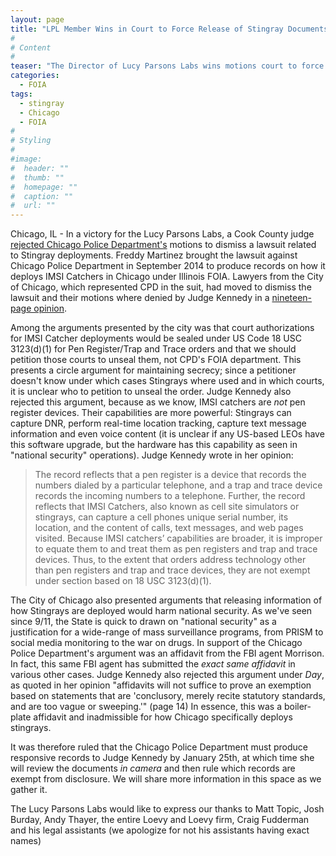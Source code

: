 ```yaml
---
layout: page
title: "LPL Member Wins in Court to Force Release of Stingray Documents"
#
# Content
#
teaser: "The Director of Lucy Parsons Labs wins motions court to force the release of documents related to Stingray use in Chicago"
categories:
  - FOIA
tags:
  - stingray
  - Chicago
  - FOIA
#
# Styling
#
#image:
#  header: ""
#  thumb: ""
#  homepage: ""
#  caption: ""
#  url: ""
---
```


Chicago, IL - In a victory for the Lucy Parsons Labs, a Cook County judge [rejected Chicago Police Department's](http://arstechnica.com/tech-policy/2016/01/chicago-police-must-finally-produce-stingray-records-judge-orders/) motions to dismiss a lawsuit related to Stingray deployments. Freddy Martinez brought the lawsuit against Chicago Police Department in September 2014 to produce records on how it deploys IMSI Catchers in Chicago under Illinois FOIA. Lawyers from the City of Chicago, which represented CPD in the suit, had moved to dismiss the lawsuit and their motions where denied by Judge Kennedy in a [nineteen-page opinion](https://www.scribd.com/doc/295163479/CPD-Denied-motion-to-dismiss).

Among the arguments presented by the city was that court authorizations for IMSI Catcher deployments would be sealed under US Code 18 USC 3123(d)(1) for Pen Register/Trap and Trace orders and that we should petition those courts to unseal them, not CPD's FOIA department. This presents a circle argument for maintaining secrecy; since a petitioner doesn't know under which cases Stingrays where used and in which courts, it is unclear who to petition to unseal the order. Judge Kennedy also rejected this argument, because as we know, IMSI catchers are *not* pen register devices. Their capabilities are more powerful: Stingrays can capture DNR, perform real-time location tracking, capture text message information and even voice content (it is unclear if any US-based LEOs have this software upgrade, but the hardware has this capability as seen in "national security" operations). Judge Kennedy wrote in her opinion: 


> The record reflects that a pen register is a device that records the numbers dialed by a particular telephone, and a trap and trace device records the incoming numbers to a telephone. Further, the record reflects that IMSI Catchers, also known as cell site simulators or stingrays, can capture a cell phones unique serial number, its location, and the content of calls, text messages, and web pages visited. Because IMSI catchers’ capabilities are broader, it is improper to equate them to and treat them as pen registers and trap and trace devices. Thus, to the extent that orders address technology other than pen registers and trap and trace devices, they are not exempt under section based on 18 USC 3123(d)(1).

The City of Chicago also presented arguments that releasing information of how Stingrays are deployed would harm national security. As we've seen since 9/11, the State is quick to drawn on "national security" as a justification for a wide-range of mass surveillance programs, from PRISM to social media monitoring to the war on drugs. In support of the Chicago Police Department's argument was an affidavit from the FBI agent Morrison. In fact, this same FBI agent has submitted the *exact same affidavit* in various other cases. Judge Kennedy also rejected this argument under *Day*, as quoted in her opinion "affidavits will not suffice to prove an exemption based on statements that are 'conclusory, merely recite statutory standards, and are too vague or sweeping.'" (page 14) In essence, this was a boiler-plate affidavit and inadmissible for how Chicago specifically deploys stingrays. 

It was therefore ruled that the Chicago Police Department must produce responsive records to Judge Kennedy by January 25th, at which time she will review the documents *in camera* and then rule which records are exempt from disclosure. We will share more information in this space as we gather it. 

The Lucy Parsons Labs would like to express our thanks to Matt Topic, Josh Burday, Andy Thayer, the entire Loevy and Loevy firm, Craig Fudderman and his legal assistants (we apologize for not his assistants having exact names) 

